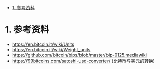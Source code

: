


<!-- TOC -->

- [1. 参考资料](#1-参考资料)

<!-- /TOC -->



# 1. 参考资料

* https://en.bitcoin.it/wiki/Units
* https://en.bitcoin.it/wiki/Weight_units
* https://github.com/bitcoin/bips/blob/master/bip-0125.mediawiki
* https://99bitcoins.com/satoshi-usd-converter/ (比特币与美元的转换)

